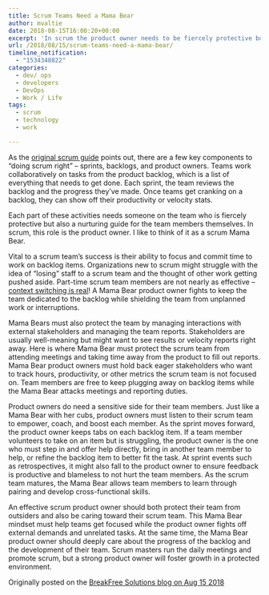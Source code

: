 ```yaml
---
title: Scrum Teams Need a Mama Bear
author: mvaltie
date: 2018-08-15T16:00:20+00:00
excerpt: 'In scrum the product owner needs to be fiercely protective but also a nurturing guide for the team.  I like to think of it as a scrum Mama Bear.'
url: /2018/08/15/scrum-teams-need-a-mama-bear/
timeline_notification:
  - "1534348822"
categories:
  - dev/ ops
  - developers
  - DevOps
  - Work / Life
tags:
  - scrum
  - technology
  - work

---
```

As the <a href="https://www.scrumguides.org/scrum-guide.html" target="_blank" rel="noopener noreferrer">original scrum guide</a> points out, there are a few key components to “doing scrum right” – sprints, backlogs, and product owners. Teams work collaboratively on tasks from the product backlog, which is a list of everything that needs to get done. Each sprint, the team reviews the backlog and the progress they’ve made. Once teams get cranking on a backlog, they can show off their productivity or velocity stats.

Each part of these activities needs someone on the team who is fiercely protective but also a nurturing guide for the team members themselves. In scrum, this role is the product owner. I like to think of it as a scrum Mama Bear.

Vital to a scrum team’s success is their ability to focus and commit time to work on backlog items. Organizations new to scrum might struggle with the idea of “losing” staff to a scrum team and the thought of other work getting pushed aside. Part-time scrum team members are not nearly as effective – <a href="https://blog.trello.com/why-context-switching-ruins-productivity" target="_blank" rel="noopener noreferrer">context switching is real</a>! A Mama Bear product owner fights to keep the team dedicated to the backlog while shielding the team from unplanned work or interruptions.

Mama Bears must also protect the team by managing interactions with external stakeholders and managing the team reports. Stakeholders are usually well-meaning but might want to see results or velocity reports right away. Here is where Mama Bear must protect the scrum team from attending meetings and taking time away from the product to fill out reports. Mama Bear product owners must hold back eager stakeholders who want to track hours, productivity, or other metrics the scrum team is not focused on. Team members are free to keep plugging away on backlog items while the Mama Bear attacks meetings and reporting duties.

Product owners do need a sensitive side for their team members. Just like a Mama Bear with her cubs, product owners must listen to their scrum team to empower, coach, and boost each member. As the sprint moves forward, the product owner keeps tabs on each backlog item. If a team member volunteers to take on an item but is struggling, the product owner is the one who must step in and offer help directly, bring in another team member to help, or refine the backlog item to better fit the task. At sprint events such as retrospectives, it might also fall to the product owner to ensure feedback is productive and blameless to not hurt the team members. As the scrum team matures, the Mama Bear allows team members to learn through pairing and develop cross-functional skills.

An effective scrum product owner should both protect their team from outsiders and also be caring toward their scrum team. This Mama Bear mindset must help teams get focused while the product owner fights off external demands and unrelated tasks. At the same time, the Mama Bear product owner should deeply care about the progress of the backlog and the development of their team. Scrum masters run the daily meetings and promote scrum, but a strong product owner will foster growth in a protected environment.

Originally posted on the <a href="http://breakfreesolutions.com/post/scrum-teams-mama-bear/" target="_blank" rel="noopener noreferrer">BreakFree Solutions blog on Aug 15 2018</a>